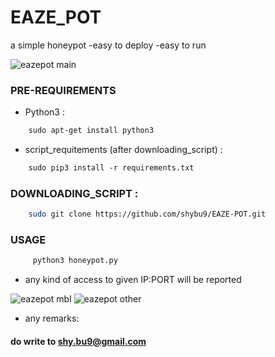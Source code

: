 # EAZE_POT
  a simple honeypot -easy to deploy -easy to run
  
![eazepot main](https://user-images.githubusercontent.com/112984045/220193753-dcf2a238-c3b7-4493-9251-1dd5cbca6860.png)


### PRE-REQUIREMENTS  
* Python3 :
 ```bash 
     sudo apt-get install python3 
 ``` 
  
  
  
* script_requitements (after downloading_script) :
 ```bash 
     sudo pip3 install -r requirements.txt 
 ```
 
 ### DOWNLOADING_SCRIPT :
 ```bash 
     sudo git clone https://github.com/shybu9/EAZE-POT.git 
 ``` 
 
 ### USAGE
 ```bash
      python3 honeypot.py
 ```

* any kind of access to given IP:PORT will be reported

![eazepot mbl](https://user-images.githubusercontent.com/112984045/220195119-d37cc62e-f932-4be0-97ff-6b1a2ef914e6.png)
![eazepot other](https://user-images.githubusercontent.com/112984045/220195129-7f3a5ec7-e994-4020-b71e-949c499f0c9c.png)


* any remarks:<br> 
####      do write to shy.bu9@gmail.com
